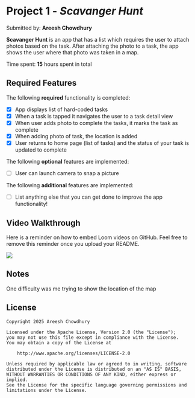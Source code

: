 # Project 1 - *Scavanger Hunt*

Submitted by: **Areesh Chowdhury**

**Scavanger Hunt** is an app that has a list which requires the user to attach photos based on the task. After attaching the photo to a task, the app shows the user where that photo was taken in a map.

Time spent: **15** hours spent in total

## Required Features

The following **required** functionality is completed:

- [x] App displays list of hard-coded tasks
- [x] When a task is tapped it navigates the user to a task detail view
- [x] When user adds photo to complete the tasks, it marks the task as complete
- [x] When adding photo of task, the location is added
- [x] User returns to home page (list of tasks) and the status of your task is updated to complete
 
The following **optional** features are implemented:

- [ ] User can launch camera to snap a picture	

The following **additional** features are implemented:

- [ ] List anything else that you can get done to improve the app functionality!

## Video Walkthrough

Here is a reminder on how to embed Loom videos on GitHub. Feel free to remove this reminder once you upload your README. 

<div>
    <a href="https://www.loom.com/share/ff8849623b0b4b2e813fffa163365915">
    </a>
    <a href="https://www.loom.com/share/ff8849623b0b4b2e813fffa163365915">
      <img style="max-width:300px;" src="https://cdn.loom.com/sessions/thumbnails/ff8849623b0b4b2e813fffa163365915-e1409c6910bf606d-full-play.gif">
    </a>
  </div>

## Notes

One difficulty was me trying to show the location of the map

## License

    Copyright 2025 Areesh Chowdhury

    Licensed under the Apache License, Version 2.0 (the "License");
    you may not use this file except in compliance with the License.
    You may obtain a copy of the License at

        http://www.apache.org/licenses/LICENSE-2.0

    Unless required by applicable law or agreed to in writing, software
    distributed under the License is distributed on an "AS IS" BASIS,
    WITHOUT WARRANTIES OR CONDITIONS OF ANY KIND, either express or implied.
    See the License for the specific language governing permissions and
    limitations under the License.
